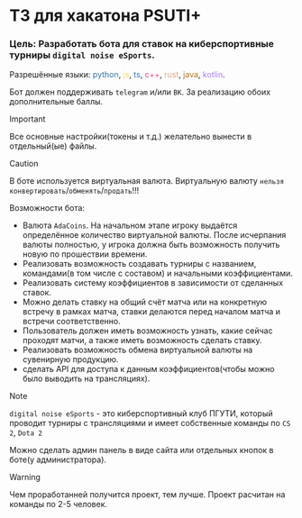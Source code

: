 # ТЗ для хакатона PSUTI+
### Цель: Разработать бота для ставок на киберспортивные турниры `digital noise eSports`.
Разрешённые языки: <span style="color:#3572A5">python</span>, <span style="color:#f1e05a">js</span>, <span style="color:#3178C6">ts</span>, <span style="color:#F34B7D">c++</span>, <span style="color:#DEA584">rust</span>, <span style="color:#B07219">java</span>, <span style="color:#A97BFF">kotlin</span>.

Бот должен поддерживать `telegram` и/или `ВК`. За реализацию обоих дополнительные баллы.

> [!IMPORTANT]
Все основные настройки(токены и т.д.) желательно вынести в отдельный(ые) файлы.

> [!CAUTION]
> В боте используется виртуальная валюта. Виртуальную валюту `нельзя` `конвертировать`/`обменять`/`продать`!!!

Возможности бота:
- Валюта `AdaCoins`. На начальном этапе игроку выдаётся определённое количество виртуальной валюты. После исчерпания валюты полностью, у игрока должна быть возможность получить новую по прошествии времени.
- Реализовать возможность создавать турниры с названием, командами(в том числе с составом) и начальными коэффициентами.
- Реализовать систему коэффициентов в зависимости от сделанных ставок.
- Можно делать ставку на общий счёт матча или на конкретную встречу в рамках матча, ставки делаются перед началом матча и встречи соответственно.
- Пользователь должен иметь возможность узнать, какие сейчас проходят матчи, а также иметь возможность сделать ставку.
- Реализовать возможность обмена виртуальной валюты на сувенирную продукцию.
- сделать API для доступа к данным коэффициентов(чтобы можно было выводить на трансляциях).

> [!NOTE]
> `digital noise eSports` - это киберспортивный клуб ПГУТИ, который проводит турниры с трансляциями и имеет собственные команды по `CS 2`, `Dota 2`

Можно сделать админ панель в виде сайта или отдельных кнопок в боте(у администратора).

> [!WARNING]
Чем проработанней получится проект, тем лучше. Проект расчитан на команды по 2-5 человек.
